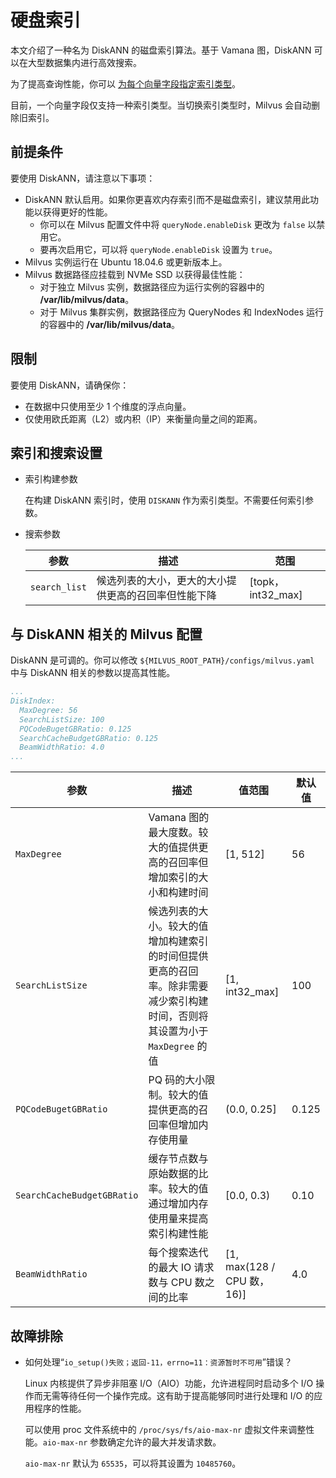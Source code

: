 

# 硬盘索引

本文介绍了一种名为 DiskANN 的磁盘索引算法。基于 Vamana 图，DiskANN 可以在大型数据集内进行高效搜索。

为了提高查询性能，你可以 [为每个向量字段指定索引类型](/userGuide/manage-indexes/index-vector-fields.md)。

<div class="alert note">
目前，一个向量字段仅支持一种索引类型。当切换索引类型时，Milvus 会自动删除旧索引。
</div>

## 前提条件

要使用 DiskANN，请注意以下事项：
- DiskANN 默认启用。如果你更喜欢内存索引而不是磁盘索引，建议禁用此功能以获得更好的性能。
  - 你可以在 Milvus 配置文件中将 `queryNode.enableDisk` 更改为 `false` 以禁用它。
  - 要再次启用它，可以将 `queryNode.enableDisk` 设置为 `true`。
- Milvus 实例运行在 Ubuntu 18.04.6 或更新版本上。
- Milvus 数据路径应挂载到 NVMe SSD 以获得最佳性能：
  - 对于独立 Milvus 实例，数据路径应为运行实例的容器中的 **/var/lib/milvus/data**。
  - 对于 Milvus 集群实例，数据路径应为 QueryNodes 和 IndexNodes 运行的容器中的 **/var/lib/milvus/data**。

## 限制

要使用 DiskANN，请确保你：
- 在数据中只使用至少 1 个维度的浮点向量。
- 仅使用欧氏距离（L2）或内积（IP）来衡量向量之间的距离。

## 索引和搜索设置

- 索引构建参数

  在构建 DiskANN 索引时，使用 `DISKANN` 作为索引类型。不需要任何索引参数。

- 搜索参数

  | 参数          | 描述                                 | 范围                             |
  | ------------- | ------------------------------------ | -------------------------------- |
  | `search_list` | 候选列表的大小，更大的大小提供更高的召回率但性能下降 | [topk，int32_max] |

## 与 DiskANN 相关的 Milvus 配置

DiskANN 是可调的。你可以修改 `${MILVUS_ROOT_PATH}/configs/milvus.yaml` 中与 DiskANN 相关的参数以提高其性能。

```YAML
...
DiskIndex:
  MaxDegree: 56
  SearchListSize: 100
  PQCodeBugetGBRatio: 0.125
  SearchCacheBudgetGBRatio: 0.125
  BeamWidthRatio: 4.0
...
```

| 参数                     | 描述                                                   | 值范围           | 默认值        |
| ------------------------ | ------------------------------------------------------ | --------------- | ------------- |
| `MaxDegree`              | Vamana 图的最大度数。较大的值提供更高的召回率但增加索引的大小和构建时间 | [1, 512]        | 56            |
| `SearchListSize`         | 候选列表的大小。较大的值增加构建索引的时间但提供更高的召回率。除非需要减少索引构建时间，否则将其设置为小于 `MaxDegree` 的值 | [1, int32_max]  | 100           |
| `PQCodeBugetGBRatio`     | PQ 码的大小限制。较大的值提供更高的召回率但增加内存使用量       | (0.0, 0.25]     | 0.125         |
| `SearchCacheBudgetGBRatio` | 缓存节点数与原始数据的比率。较大的值通过增加内存使用量来提高索引构建性能 | [0.0, 0.3)      | 0.10          |
| `BeamWidthRatio`         | 每个搜索迭代的最大 IO 请求数与 CPU 数之间的比率                   | [1, max(128 / CPU 数，16)] | 4.0           |

## 故障排除


- 如何处理“`io_setup()失败；返回-11，errno=11：资源暂时不可用`”错误？

  Linux 内核提供了异步非阻塞 I/O（AIO）功能，允许进程同时启动多个 I/O 操作而无需等待任何一个操作完成。这有助于提高能够同时进行处理和 I/O 的应用程序的性能。

  可以使用 proc 文件系统中的 `/proc/sys/fs/aio-max-nr` 虚拟文件来调整性能。`aio-max-nr` 参数确定允许的最大并发请求数。

  `aio-max-nr` 默认为 `65535`，可以将其设置为 `10485760`。

